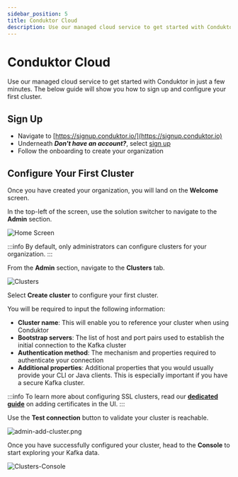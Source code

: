 ```yaml
---
sidebar_position: 5
title: Conduktor Cloud
description: Use our managed cloud service to get started with Conduktor in just a few minutes. The below guide will show you how to sign up and configure your first cluster.
---
```


# Conduktor Cloud

Use our managed cloud service to get started with Conduktor in just a few minutes. The below guide will show you how to sign up and configure your first cluster.

## Sign Up

- Navigate to [https://signup.conduktor.io/](https://signup.conduktor.io)
- Underneath **_Don't have an account?_**, select [sign up](https://signup.conduktor.io)
- Follow the onboarding to create your organization

## Configure Your First Cluster

Once you have created your organization, you will land on the **Welcome** screen.

In the top-left of the screen, use the solution switcher to navigate to the **Admin** section.

![Home Screen](/img/get-started/Home-Screen.png)

:::info
By default, only administrators can configure clusters for your organization.
:::

From the **Admin** section, navigate to the **Clusters** tab.

![Clusters](/img/get-started/Clusters.png)

Select **Create cluster** to configure your first cluster.

You will be required to input the following information:

- **Cluster name**: This will enable you to reference your cluster when using Conduktor
- **Bootstrap servers**: The list of host and port pairs used to establish the initial connection to the Kafka cluster
- **Authentication method**: The mechanism and properties required to authenticate your connection 
- **Additional properties**: Additional properties that you would usually provide your CLI or Java clients. This is especially important if you have a secure Kafka cluster.

:::info
To learn more about configuring SSL clusters, read our [**dedicated guide**](#./../../../configuration/ssl-tls-configuration.md) on adding certificates in the UI.
:::

Use the **Test connection** button to validate your cluster is reachable.

![admin-add-cluster.png](/img/admin/admin-add-cluster.png)

Once you have successfully configured your cluster, head to the **Console** to start exploring your Kafka data.

![Clusters-Console](/img/get-started/Clusters-Console.png)
